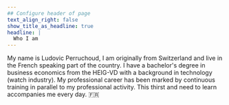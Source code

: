 ```yaml
---
## Configure header of page
text_align_right: false
show_title_as_headline: true
headline: |
  Who I am
---
```


<!-- this is a subheadline -->
My name is Ludovic Perruchoud, I am originally from Switzerland and live in the French speaking part of the country. I have a bachelor's degree in business economics from the HEIG-VD with a background in technology (watch industry). My professional career has been marked by continuous training in parallel to my professional activity. This thirst and need to learn accompanies me every day. :fr: 


